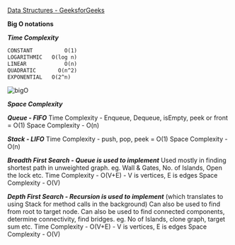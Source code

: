 [Data Structures - GeeksforGeeks](https://www.geeksforgeeks.org/data-structures/?ref=shm)

**Big O notations**

***Time Complexity***
```markdown
CONSTANT		  O(1)
LOGARITHMIC   O(log n)
LINEAR   		  O(n)
QUADRATIC   	O(n^2)
EXPONENTIAL   O(2^n)
```
![bigO](https://user-images.githubusercontent.com/34107462/155045179-3fb259ed-b302-4026-8902-5a2bc2d23dde.png)

***Space Complexity***


***Queue - FIFO***
Time Complexity - Enqueue, Dequeue, isEmpty, peek or front = O(1)
Space Complexity - O(n)

***Stack - LIFO***
Time Complexity - push, pop, peek = O(1)
Space Complexity - O(n)

***Breadth First Search - Queue is used to implement***
Used mostly in finding shortest path in unweighted graph. eg. Wall & Gates, No. of Islands, Open the lock etc.
Time Complexity - O(V+E) - V is vertices, E is edges
Space Complexity - O(V)

***Depth First Search - Recursion is used to implement*** (which translates to using Stack for method calls in the background)
Can also be used to find from root to target node. Can also be used to find connected components, determine connectivity, find bridges. eg. No of Islands, clone graph, target sum etc.
Time Complexity - O(V+E) - V is vertices, E is edges
Space Complexity - O(V)
